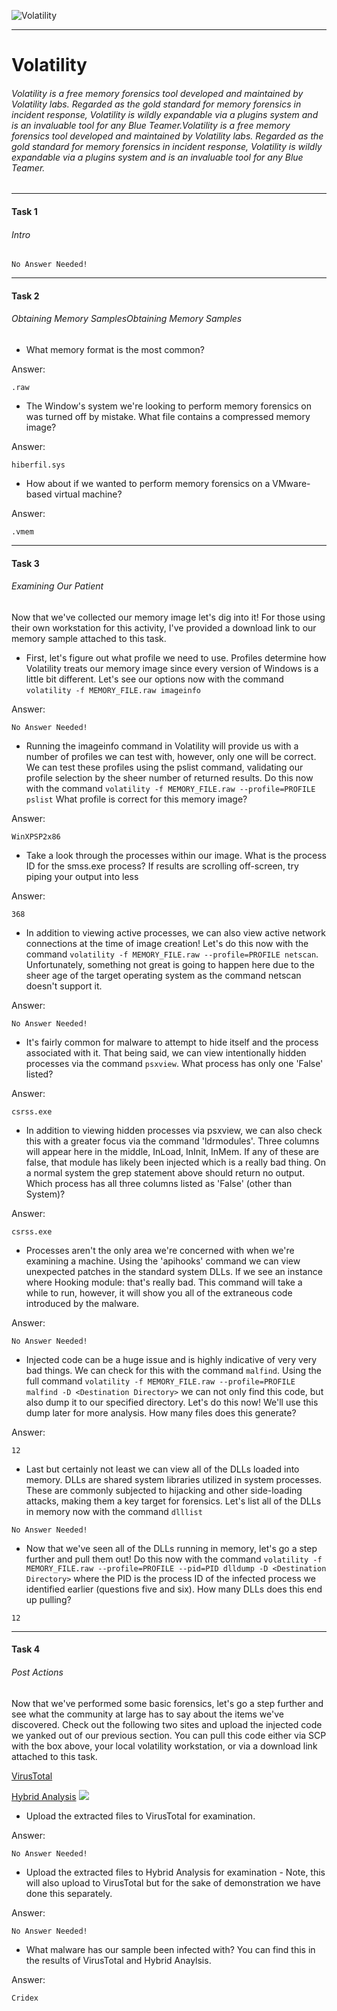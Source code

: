![Volatility](https://i.ibb.co/tmbBmC1/1.jpg "Volatility")

------------

# Volatility

###### Volatility is a free memory forensics tool developed and maintained by Volatility labs. Regarded as the gold standard for memory forensics in incident response, Volatility is wildly expandable via a plugins system and is an invaluable tool for any Blue Teamer.Volatility is a free memory forensics tool developed and maintained by Volatility labs. Regarded as the gold standard for memory forensics in incident response, Volatility is wildly expandable via a plugins system and is an invaluable tool for any Blue Teamer.


------------
#### Task 1
###### Intro
```No Answer Needed!```

------------

#### Task 2
###### Obtaining Memory SamplesObtaining Memory Samples
- What memory format is the most common?

Answer:

```.raw```

- The Window's system we're looking to perform memory forensics on was turned off by mistake. What file contains a compressed memory image?

Answer:

```hiberfil.sys```

- How about if we wanted to perform memory forensics on a VMware-based virtual machine?

Answer:

```.vmem```

------------

#### Task 3
###### Examining Our Patient
Now that we've collected our memory image let's dig into it! For those using their own workstation for this activity, I've provided a download link to our memory sample attached to this task.

- First, let's figure out what profile we need to use. Profiles determine how Volatility treats our memory image since every version of Windows is a little bit different. Let's see our options now with the command
```volatility -f MEMORY_FILE.raw imageinfo```

Answer:

```No Answer Needed!```

- Running the imageinfo command in Volatility will provide us with a number of profiles we can test with, however, only one will be correct. We can test these profiles using the pslist command, validating our profile selection by the sheer number of returned results. Do this now with the command 
`volatility -f MEMORY_FILE.raw --profile=PROFILE pslist`
What profile is correct for this memory image?

Answer:

```WinXPSP2x86```

- Take a look through the processes within our image. What is the process ID for the smss.exe process? If results are scrolling off-screen, try piping your output into less

Answer:

```368```

- In addition to viewing active processes, we can also view active network connections at the time of image creation! Let's do this now with the command `volatility -f MEMORY_FILE.raw --profile=PROFILE netscan`. Unfortunately, something not great is going to happen here due to the sheer age of the target operating system as the command netscan doesn't support it.

Answer:

```No Answer Needed!```

- It's fairly common for malware to attempt to hide itself and the process associated with it. That being said, we can view intentionally hidden processes via the command `psxview`. What process has only one 'False' listed?

Answer:

```csrss.exe```

- In addition to viewing hidden processes via psxview, we can also check this with a greater focus via the command 'ldrmodules'. Three columns will appear here in the middle, InLoad, InInit, InMem. If any of these are false, that module has likely been injected which is a really bad thing. On a normal system the grep statement above should return no output. Which process has all three columns listed as 'False' (other than System)?

Answer:

```csrss.exe```

- Processes aren't the only area we're concerned with when we're examining a machine. Using the 'apihooks' command we can view unexpected patches in the standard system DLLs. If we see an instance where Hooking module: <unknown> that's really bad. This command will take a while to run, however, it will show you all of the extraneous code introduced by the malware.

Answer:

```No Answer Needed!```


- Injected code can be a huge issue and is highly indicative of very very bad things. We can check for this with the command `malfind`. Using the full command `volatility -f MEMORY_FILE.raw --profile=PROFILE malfind -D <Destination Directory>` we can not only find this code, but also dump it to our specified directory. Let's do this now! We'll use this dump later for more analysis. How many files does this generate?

Answer:

```12```

- Last but certainly not least we can view all of the DLLs loaded into memory. DLLs are shared system libraries utilized in system processes. These are commonly subjected to hijacking and other side-loading attacks, making them a key target for forensics. Let's list all of the DLLs in memory now with the command `dlllist`

```No Answer Needed!```

- Now that we've seen all of the DLLs running in memory, let's go a step further and pull them out! Do this now with the command `volatility -f MEMORY_FILE.raw --profile=PROFILE --pid=PID dlldump -D <Destination Directory>` where the PID is the process ID of the infected process we identified earlier (questions five and six). How many DLLs does this end up pulling?

```12```

------------
#### Task 4
###### Post Actions
Now that we've performed some basic forensics, let's go a step further and see what the community at large has to say about the items we've discovered. Check out the following two sites and upload the injected code we yanked out of our previous section. You can pull this code either via SCP with the box above, your local volatility workstation, or via a download link attached to this task.

[VirusTotal ](http://https://www.virustotal.com/gui/home/upload "VirusTotal ")

[Hybrid Analysis](https://www.hybrid-analysis.com/ "Hybrid Analysis")
![](https://i.imgur.com/q97tZIn.png)

- Upload the extracted files to VirusTotal for examination.

Answer:

```No Answer Needed!```

- Upload the extracted files to Hybrid Analysis for examination - Note, this will also upload to VirusTotal but for the sake of demonstration we have done this separately.

Answer:

```No Answer Needed!```

- What malware has our sample been infected with? You can find this in the results of VirusTotal and Hybrid Anaylsis.

Answer:

```Cridex```

